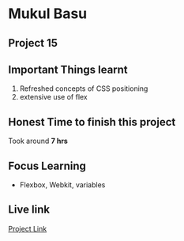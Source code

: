 # Mukul Basu

## Project 15


## Important Things learnt 
1. Refreshed concepts of CSS positioning
2. extensive use of flex

## Honest Time to finish this project

Took around **7 hrs**

## Focus Learning
- Flexbox, Webkit, variables 

## Live link

[Project Link]( "Netlify")


